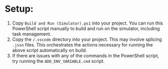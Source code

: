 # Setup:  

1. Copy `Build and Run (Simulator).ps1` into your project. You can run this PowerShell script manually to build and run on the simulator, including task management.
2. Copy the `/.vscode` directory into your project. This may involve splicing `.json` files. This orchestrates the actions necessary for running the above script automatically on build.
3. If there are issues with any of the commands in the PowerShell script, try running the `ADD_ENV_VARIABLE.cmd` script.
